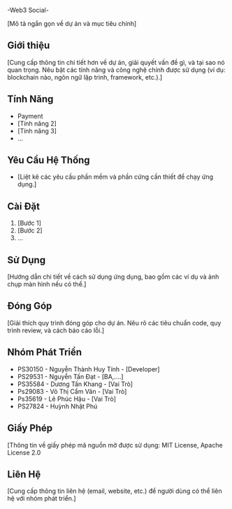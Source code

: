 -Web3 Social-

[Mô tả ngắn gọn về dự án và mục tiêu chính]

## Giới thiệu

[Cung cấp thông tin chi tiết hơn về dự án, giải quyết vấn đề gì, và tại sao nó quan trọng. Nêu bật các tính năng và công nghệ chính được sử dụng (ví dụ: blockchain nào, ngôn ngữ lập trình, framework, etc.).]

## Tính Năng

* Payment
* [Tính năng 2]
* [Tính năng 3]
* ...

## Yêu Cầu Hệ Thống

* [Liệt kê các yêu cầu phần mềm và phần cứng cần thiết để chạy ứng dụng.]

## Cài Đặt

1. [Bước 1]
2. [Bước 2]
3. ...

## Sử Dụng

[Hướng dẫn chi tiết về cách sử dụng ứng dụng, bao gồm các ví dụ và ảnh chụp màn hình nếu có thể.]

## Đóng Góp

[Giải thích quy trình đóng góp cho dự án. Nêu rõ các tiêu chuẩn code, quy trình review, và cách báo cáo lỗi.]

## Nhóm Phát Triển

* PS30150 - Nguyễn Thành Huy Tính - [Developer]
* PS29531 - Nguyễn Tấn Đạt - [BA,....]
* PS35584 - Dương Tấn Khang - [Vai Trò]
* Ps29083 - Võ Thị Cẩm Vân - [Vai Trò]
* Ps35619 - Lê Phúc Hậu - [Vai Trò]
* PS27824 - Huỳnh Nhật Phú 



## Giấy Phép

[Thông tin về giấy phép mã nguồn mở được sử dụng: MIT License, Apache License 2.0

## Liên Hệ

[Cung cấp thông tin liên hệ (email, website, etc.) để người dùng có thể liên hệ với nhóm phát triển.]
